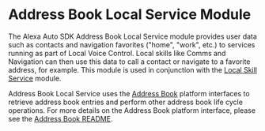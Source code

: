 # Address Book Local Service Module


The Alexa Auto SDK Address Book Local Service module provides user data such as contacts and navigation favorites ("home", "work", etc.) to services running as part of Local Voice Control. Local skills like Comms and Navigation can then use this data to call a contact or navigate to a favorite address, for example. This module is used in conjunction with the [Local Skill Service](../../modules/local-skill-service/README.md) module.

Address Book Local Service uses the [Address Book](../../../../../../../platforms/android/modules/addressbook/README.md) platform interfaces to retrieve address book entries and perform other address book life cycle operations. For more details on the Address Book platform interface, please see the [Address Book README](../../../../../../../platforms/android/modules/addressbook/README.md).